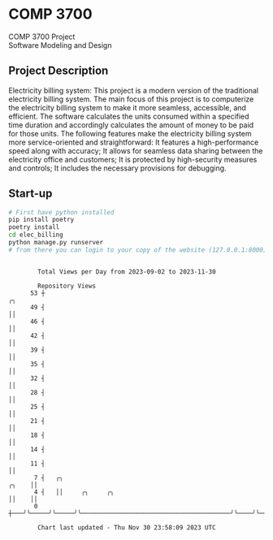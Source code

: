 # COMP 3700
COMP 3700 Project  
Software Modeling and Design
## Project Description
Electricity billing system: This project is a modern version of the traditional electricity billing system. The main focus of this project is to computerize the electricity billing system to make it more seamless, accessible, and efficient. The software calculates the units consumed within a specified time duration and accordingly calculates the amount of money to be paid for those units. The following features make the electricity billing system more service-oriented and straightforward: It features a high-performance speed along with accuracy; It allows for seamless data sharing between the electricity office and customers; It is protected by high-security measures and controls; It includes the necessary provisions for debugging.

## Start-up
```bash
# First have python installed
pip install poetry
poetry install
cd elec_billing
python manage.py runserver
# from there you can login to your copy of the website (127.0.0.1:8000), default creds are admin/admin
```

```

        Total Views per Day from 2023-09-02 to 2023-11-30

        Repository Views
      53 ┼                                                                  ╭╮
      49 ┤                                                                  ││
      46 ┤                                                                  ││
      42 ┤                                                                  ││
      39 ┤                                                                  ││
      35 ┤                                                                  ││
      32 ┤                                                                  ││
      28 ┤                                                                  ││
      25 ┤                                                                  ││
      21 ┤                                                                  ││
      18 ┤                                                                  ││
      14 ┤                                                                  ││
      11 ┤                                                                  ││
       7 ┤   ╭╮                                                       ╭╮    ││
       4 ┤   ││     ╭╮     ╭╮                                         ││    ││
       0 ┼───╯╰─────╯╰─────╯╰─────────────────────────────────────────╯╰────╯╰─────────────────────

        Chart last updated - Thu Nov 30 23:58:09 2023 UTC
        
```
